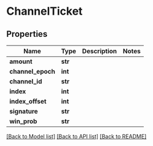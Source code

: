 # ChannelTicket

## Properties
Name | Type | Description | Notes
------------ | ------------- | ------------- | -------------
**amount** | **str** |  | 
**channel_epoch** | **int** |  | 
**channel_id** | **str** |  | 
**index** | **int** |  | 
**index_offset** | **int** |  | 
**signature** | **str** |  | 
**win_prob** | **str** |  | 

[[Back to Model list]](../README.md#documentation-for-models) [[Back to API list]](../README.md#documentation-for-api-endpoints) [[Back to README]](../README.md)

